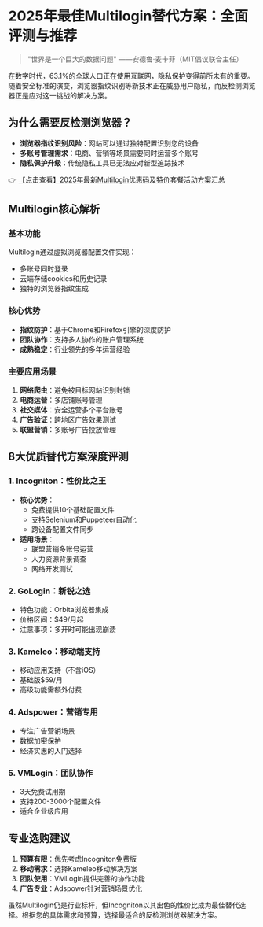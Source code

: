 # 2025年最佳Multilogin替代方案：全面评测与推荐

> "世界是一个巨大的数据问题" ——安德鲁·麦卡菲（MIT倡议联合主任）

在数字时代，63.1%的全球人口正在使用互联网，隐私保护变得前所未有的重要。随着安全标准的演变，浏览器指纹识别等新技术正在威胁用户隐私，而反检测浏览器正是应对这一挑战的解决方案。

## 为什么需要反检测浏览器？

- **浏览器指纹识别风险**：网站可以通过独特配置识别您的设备
- **多账号管理需求**：电商、营销等场景需要同时运营多个账号
- **隐私保护升级**：传统隐私工具已无法应对新型追踪技术

👉 [【点击查看】2025年最新Multilogin优惠码及特价套餐活动方案汇总](https://bit.ly/multIlogin)

## Multilogin核心解析

### 基本功能
Multilogin通过虚拟浏览器配置文件实现：
- 多账号同时登录
- 云端存储cookies和历史记录
- 独特的浏览器指纹生成

### 核心优势
- **指纹防护**：基于Chrome和Firefox引擎的深度防护
- **团队协作**：支持多人协作的账户管理系统
- **成熟稳定**：行业领先的多年运营经验

### 主要应用场景
1. **网络爬虫**：避免被目标网站识别封锁
2. **电商运营**：多店铺账号管理
3. **社交媒体**：安全运营多个平台账号
4. **广告验证**：跨地区广告效果测试
5. **联盟营销**：多账号广告投放管理

## 8大优质替代方案深度评测

### 1. Incogniton：性价比之王
- **核心优势**：
  - 免费提供10个基础配置文件
  - 支持Selenium和Puppeteer自动化
  - 跨设备配置文件同步
- **适用场景**：
  - 联盟营销多账号运营
  - 人力资源背景调查
  - 网络开发测试

### 2. GoLogin：新锐之选
- 特色功能：Orbita浏览器集成
- 价格区间：$49/月起
- 注意事项：多开时可能出现崩溃

### 3. Kameleo：移动端支持
- 移动应用支持（不含iOS）
- 基础版$59/月
- 高级功能需额外付费

### 4. Adspower：营销专用
- 专注广告营销场景
- 数据加密保护
- 经济实惠的入门选择

### 5. VMLogin：团队协作
- 3天免费试用期
- 支持200-3000个配置文件
- 适合企业级应用

## 专业选购建议

1. **预算有限**：优先考虑Incogniton免费版
2. **移动需求**：选择Kameleo移动解决方案
3. **团队使用**：VMLogin提供完善的协作功能
4. **广告专业**：Adspower针对营销场景优化

虽然Multilogin仍是行业标杆，但Incogniton以其出色的性价比成为最佳替代选择。根据您的具体需求和预算，选择最适合的反检测浏览器解决方案。